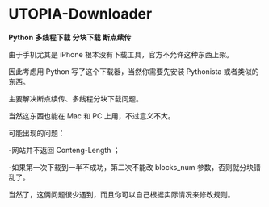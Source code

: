 # UTOPIA-Downloader
**Python** **多线程下载** **分块下载** **断点续传**

由于手机尤其是 iPhone 根本没有下载工具，官方不允许这种东西上架。

因此考虑用 Python 写了这个下载器，当然你需要先安装 Pythonista 或者类似的东西。

主要解决断点续传、多线程分块下载问题。

当然这东西也能在 Mac 和 PC 上用，不过意义不大。

可能出现的问题：

-网站并不返回 Conteng-Length ；

-如果第一次下载到一半不成功，第二次不能改 blocks_num 参数，否则就分块错乱了。

当然了，这俩问题很少遇到，而且你可以自己根据实际情况来修改规则。
